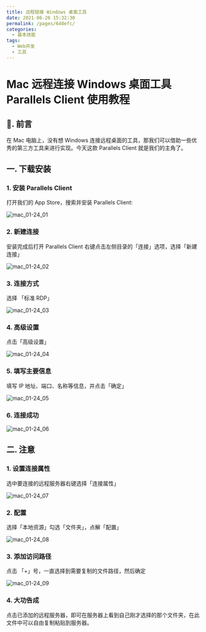 ```yaml
---
title: 远程链接 Windows 桌面工具
date: 2021-06-26 15:32:30
permalink: /pages/640efc/
categories:
  - 基本技能
tags:
  - Web开发
  - 工具
---
```


# Mac 远程连接 Windows 桌面工具 Parallels Client 使用教程

## 📖. 前言

在 Mac 电脑上，没有想 Windows 连接远程桌面的工具，那我们可以借助一些优秀的第三方工具来进行实现。今天这款 Parallels Client 就是我们的主角了。

## 一. 下载安装

### 1. 安装 Parallels Client

打开我们的 App Store，搜索并安装 Parallels Client:

![mac_01-24_01](https://cdn.staticaly.com/gh/oliver556/image-hosting@master/20220124/mac_01-24_01.4njizan01og0.jpg)

### 2. 新建连接

安装完成后打开 Parallels Client 右键点击左侧目录的「连接」选项，选择「新建连接」

![mac_01-24_02](https://cdn.staticaly.com/gh/oliver556/image-hosting@master/20220124/mac_01-24_02.518mux14tl40.jpg)

### 3. 连接方式

选择 「标准 RDP」

![mac_01-24_03](https://cdn.staticaly.com/gh/oliver556/image-hosting@master/20220124/mac_01-24_03.2obx29uc3xu0.jpg)

### 4. 高级设置

点击「高级设置」

![mac_01-24_04](https://cdn.staticaly.com/gh/oliver556/image-hosting@master/20220124/mac_01-24_04.2790dvwfc2ck.jpg)

### 5. 填写主要信息

填写 IP 地址、端口、名称等信息，并点击「确定」

![mac_01-24_05](https://cdn.staticaly.com/gh/oliver556/image-hosting@master/20220124/mac_01-24_05.my13tgr188w.jpg)

### 6. 连接成功

![mac_01-24_06](https://cdn.staticaly.com/gh/oliver556/image-hosting@master/20220124/mac_01-24_06.l9a0ulfpxbk.jpg)

## 二. 注意

### 1. 设置连接属性

选中要连接的远程服务器右键选择「连接属性」

![mac_01-24_07](https://cdn.staticaly.com/gh/oliver556/image-hosting@master/20220124/mac_01-24_07.1vek9skmf800.jpg)

### 2. 配置

选择「本地资源」勾选「文件夹」，点解「配置」

![mac_01-24_08](https://cdn.staticaly.com/gh/oliver556/image-hosting@master/20220124/mac_01-24_08.3wg8ootbdpg0.jpg)

### 3. 添加访问路径

点击 「+」号，一直选择到需要复制的文件路径，然后确定

![mac_01-24_09](https://cdn.staticaly.com/gh/oliver556/image-hosting@master/20220124/mac_01-24_09.3yg4biimz3s0.jpg)

### 4. 大功告成

点击已添加的远程服务器，即可在服务器上看到自己刚才选择的那个文件夹，在此文件中可以自由复制粘贴到服务器。

